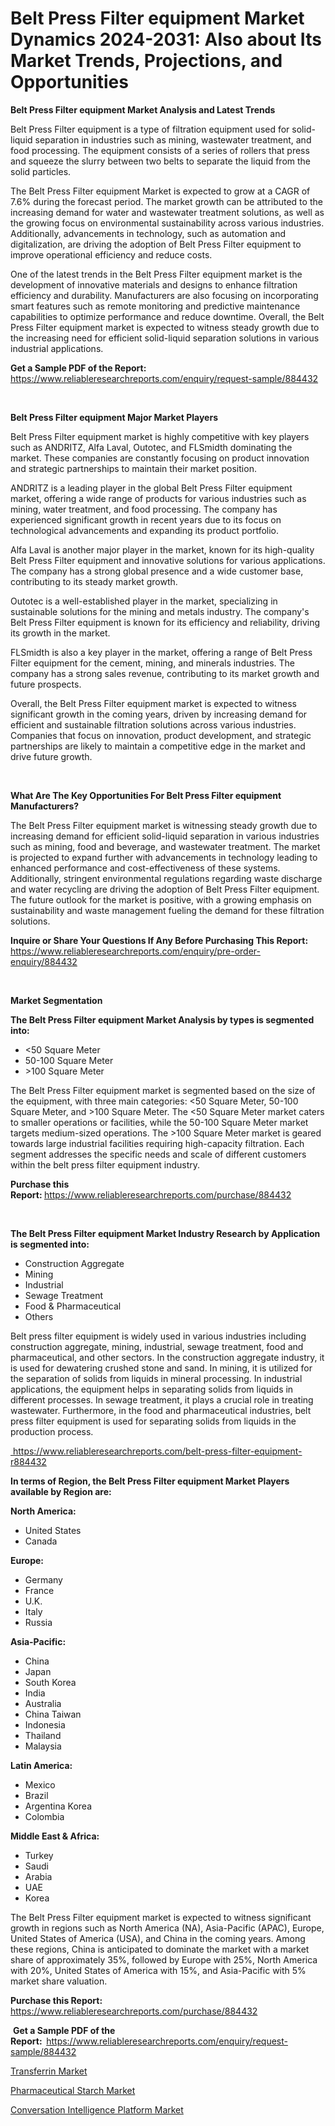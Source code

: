 <p><h1>Belt Press Filter equipment Market Dynamics 2024-2031: Also about Its Market Trends, Projections, and Opportunities</h1></p><p><strong>Belt Press Filter equipment Market Analysis and Latest Trends</strong></p>
<p><p>Belt Press Filter equipment is a type of filtration equipment used for solid-liquid separation in industries such as mining, wastewater treatment, and food processing. The equipment consists of a series of rollers that press and squeeze the slurry between two belts to separate the liquid from the solid particles.</p><p>The Belt Press Filter equipment Market is expected to grow at a CAGR of 7.6% during the forecast period. The market growth can be attributed to the increasing demand for water and wastewater treatment solutions, as well as the growing focus on environmental sustainability across various industries. Additionally, advancements in technology, such as automation and digitalization, are driving the adoption of Belt Press Filter equipment to improve operational efficiency and reduce costs.</p><p>One of the latest trends in the Belt Press Filter equipment market is the development of innovative materials and designs to enhance filtration efficiency and durability. Manufacturers are also focusing on incorporating smart features such as remote monitoring and predictive maintenance capabilities to optimize performance and reduce downtime. Overall, the Belt Press Filter equipment market is expected to witness steady growth due to the increasing need for efficient solid-liquid separation solutions in various industrial applications.</p></p>
<p><strong>Get a Sample PDF of the Report:&nbsp;</strong> <a href="https://www.reliableresearchreports.com/enquiry/request-sample/884432">https://www.reliableresearchreports.com/enquiry/request-sample/884432</a></p>
<p>&nbsp;</p>
<p><strong>Belt Press Filter equipment Major Market Players</strong></p>
<p><p>Belt Press Filter equipment market is highly competitive with key players such as ANDRITZ, Alfa Laval, Outotec, and FLSmidth dominating the market. These companies are constantly focusing on product innovation and strategic partnerships to maintain their market position.</p><p>ANDRITZ is a leading player in the global Belt Press Filter equipment market, offering a wide range of products for various industries such as mining, water treatment, and food processing. The company has experienced significant growth in recent years due to its focus on technological advancements and expanding its product portfolio.</p><p>Alfa Laval is another major player in the market, known for its high-quality Belt Press Filter equipment and innovative solutions for various applications. The company has a strong global presence and a wide customer base, contributing to its steady market growth.</p><p>Outotec is a well-established player in the market, specializing in sustainable solutions for the mining and metals industry. The company's Belt Press Filter equipment is known for its efficiency and reliability, driving its growth in the market.</p><p>FLSmidth is also a key player in the market, offering a range of Belt Press Filter equipment for the cement, mining, and minerals industries. The company has a strong sales revenue, contributing to its market growth and future prospects.</p><p>Overall, the Belt Press Filter equipment market is expected to witness significant growth in the coming years, driven by increasing demand for efficient and sustainable filtration solutions across various industries. Companies that focus on innovation, product development, and strategic partnerships are likely to maintain a competitive edge in the market and drive future growth.</p></p>
<p>&nbsp;</p>
<p><strong>What Are The Key Opportunities For Belt Press Filter equipment Manufacturers?</strong></p>
<p><p>The Belt Press Filter equipment market is witnessing steady growth due to increasing demand for efficient solid-liquid separation in various industries such as mining, food and beverage, and wastewater treatment. The market is projected to expand further with advancements in technology leading to enhanced performance and cost-effectiveness of these systems. Additionally, stringent environmental regulations regarding waste discharge and water recycling are driving the adoption of Belt Press Filter equipment. The future outlook for the market is positive, with a growing emphasis on sustainability and waste management fueling the demand for these filtration solutions.</p></p>
<p><strong>Inquire or Share Your Questions If Any Before Purchasing This Report:</strong> <a href="https://www.reliableresearchreports.com/enquiry/pre-order-enquiry/884432">https://www.reliableresearchreports.com/enquiry/pre-order-enquiry/884432</a></p>
<p>&nbsp;</p>
<p><strong>Market Segmentation</strong></p>
<p><strong>The Belt Press Filter equipment Market Analysis by types is segmented into:</strong></p>
<p><ul><li><50 Square Meter</li><li>50-100 Square Meter</li><li>>100 Square Meter</li></ul></p>
<p><p>The Belt Press Filter equipment market is segmented based on the size of the equipment, with three main categories: <50 Square Meter, 50-100 Square Meter, and >100 Square Meter. The <50 Square Meter market caters to smaller operations or facilities, while the 50-100 Square Meter market targets medium-sized operations. The >100 Square Meter market is geared towards large industrial facilities requiring high-capacity filtration. Each segment addresses the specific needs and scale of different customers within the belt press filter equipment industry.</p></p>
<p><strong>Purchase this Report:&nbsp;</strong><a href="https://www.reliableresearchreports.com/purchase/884432">https://www.reliableresearchreports.com/purchase/884432</a></p>
<p>&nbsp;</p>
<p><strong>The Belt Press Filter equipment Market Industry Research by Application is segmented into:</strong></p>
<p><ul><li>Construction Aggregate</li><li>Mining</li><li>Industrial</li><li>Sewage Treatment</li><li>Food & Pharmaceutical</li><li>Others</li></ul></p>
<p><p>Belt press filter equipment is widely used in various industries including construction aggregate, mining, industrial, sewage treatment, food and pharmaceutical, and other sectors. In the construction aggregate industry, it is used for dewatering crushed stone and sand. In mining, it is utilized for the separation of solids from liquids in mineral processing. In industrial applications, the equipment helps in separating solids from liquids in different processes. In sewage treatment, it plays a crucial role in treating wastewater. Furthermore, in the food and pharmaceutical industries, belt press filter equipment is used for separating solids from liquids in the production process.</p></p>
<p><a href="https://www.reliableresearchreports.com/belt-press-filter-equipment-r884432">&nbsp;https://www.reliableresearchreports.com/belt-press-filter-equipment-r884432</a></p>
<p><strong>In terms of Region, the Belt Press Filter equipment Market Players available by Region are:</strong></p>
<p>
    <p> <strong> North America: </strong>
        <ul>
            <li>United States</li>
            <li>Canada</li>
        </ul>
        </p> 
    <p> <strong> Europe: </strong>
        <ul>
            <li>Germany</li>
            <li>France</li>
            <li>U.K.</li>
            <li>Italy</li>
            <li>Russia</li>
        </ul>
        </p> 
    <p> <strong> Asia-Pacific: </strong>
        <ul>
            <li>China</li>
            <li>Japan</li>
            <li>South Korea</li>
            <li>India</li>
            <li>Australia</li>
            <li>China Taiwan</li>
            <li>Indonesia</li>
            <li>Thailand</li>
            <li>Malaysia</li>
        </ul>
        </p> 
    <p> <strong> Latin America: </strong>
        <ul>
            <li>Mexico</li>
            <li>Brazil</li>
            <li>Argentina Korea</li>
            <li>Colombia</li>
        </ul>
        </p> 
    <p> <strong> Middle East & Africa: </strong>
        <ul>
            <li>Turkey</li>
            <li>Saudi</li>
            <li>Arabia</li>
            <li>UAE</li>
            <li>Korea</li>
        </ul>
    </p>
    </p>
<p><p>The Belt Press Filter equipment market is expected to witness significant growth in regions such as North America (NA), Asia-Pacific (APAC), Europe, United States of America (USA), and China in the coming years. Among these regions, China is anticipated to dominate the market with a market share of approximately 35%, followed by Europe with 25%, North America with 20%, United States of America with 15%, and Asia-Pacific with 5% market share valuation.</p></p>
<p><strong>Purchase this Report: </strong><a href="https://www.reliableresearchreports.com/purchase/884432">https://www.reliableresearchreports.com/purchase/884432</a></p>
<p>&nbsp;<strong>Get a Sample PDF of the Report:&nbsp;&nbsp;</strong><a href="https://www.reliableresearchreports.com/enquiry/request-sample/884432">https://www.reliableresearchreports.com/enquiry/request-sample/884432</a></p>
<p><strong></strong></p>
<p><p><a href="https://full-wildebeest-80b.notion.site/Transferrin-Market-Outlook-Industry-Overview-and-Forecast-2024-to-2031-1336f94900f441f9a57bdf62d5a63f28">Transferrin Market</a></p><p><a href="https://pretty-mail-caf.notion.site/Pharmaceutical-Starch-Market-Research-Report-Its-History-and-Forecast-2024-to-2031-507d6cdf954d4036b47231f4b2124f9f">Pharmaceutical Starch Market</a></p><p><a href="https://thundering-castanet-c65.notion.site/Analyzing-Conversation-Intelligence-Platform-Market-Global-Industry-Perspective-and-Forecast-2024--c766ef7887ef489286043747cb352cc9">Conversation Intelligence Platform Market</a></p></p>